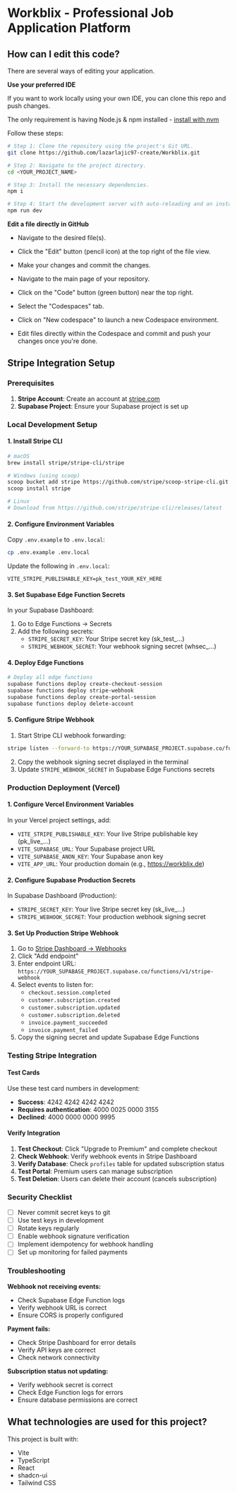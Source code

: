 # Workblix - Professional Job Application Platform

## How can I edit this code?

There are several ways of editing your application.

**Use your preferred IDE**

If you want to work locally using your own IDE, you can clone this repo and push changes.

The only requirement is having Node.js & npm installed - [install with nvm](https://github.com/nvm-sh/nvm#installing-and-updating)

Follow these steps:

```sh
# Step 1: Clone the repository using the project's Git URL.
git clone https://github.com/lazarlajic97-create/Workblix.git

# Step 2: Navigate to the project directory.
cd <YOUR_PROJECT_NAME>

# Step 3: Install the necessary dependencies.
npm i

# Step 4: Start the development server with auto-reloading and an instant preview.
npm run dev
```

**Edit a file directly in GitHub**

- Navigate to the desired file(s).
- Click the "Edit" button (pencil icon) at the top right of the file view.
- Make your changes and commit the changes.


- Navigate to the main page of your repository.
- Click on the "Code" button (green button) near the top right.
- Select the "Codespaces" tab.
- Click on "New codespace" to launch a new Codespace environment.
- Edit files directly within the Codespace and commit and push your changes once you're done.

## Stripe Integration Setup

### Prerequisites

1. **Stripe Account**: Create an account at [stripe.com](https://stripe.com)
2. **Supabase Project**: Ensure your Supabase project is set up

### Local Development Setup

#### 1. Install Stripe CLI

```bash
# macOS
brew install stripe/stripe-cli/stripe

# Windows (using scoop)
scoop bucket add stripe https://github.com/stripe/scoop-stripe-cli.git
scoop install stripe

# Linux
# Download from https://github.com/stripe/stripe-cli/releases/latest
```

#### 2. Configure Environment Variables

Copy `.env.example` to `.env.local`:
```bash
cp .env.example .env.local
```

Update the following in `.env.local`:
```env
VITE_STRIPE_PUBLISHABLE_KEY=pk_test_YOUR_KEY_HERE
```

#### 3. Set Supabase Edge Function Secrets

In your Supabase Dashboard:
1. Go to Edge Functions → Secrets
2. Add the following secrets:
   - `STRIPE_SECRET_KEY`: Your Stripe secret key (sk_test_...)
   - `STRIPE_WEBHOOK_SECRET`: Your webhook signing secret (whsec_...)

#### 4. Deploy Edge Functions

```bash
# Deploy all edge functions
supabase functions deploy create-checkout-session
supabase functions deploy stripe-webhook
supabase functions deploy create-portal-session
supabase functions deploy delete-account
```

#### 5. Configure Stripe Webhook

1. Start Stripe CLI webhook forwarding:
```bash
stripe listen --forward-to https://YOUR_SUPABASE_PROJECT.supabase.co/functions/v1/stripe-webhook
```

2. Copy the webhook signing secret displayed in the terminal
3. Update `STRIPE_WEBHOOK_SECRET` in Supabase Edge Functions secrets

### Production Deployment (Vercel)

#### 1. Configure Vercel Environment Variables

In your Vercel project settings, add:
- `VITE_STRIPE_PUBLISHABLE_KEY`: Your live Stripe publishable key (pk_live_...)
- `VITE_SUPABASE_URL`: Your Supabase project URL
- `VITE_SUPABASE_ANON_KEY`: Your Supabase anon key
- `VITE_APP_URL`: Your production domain (e.g., https://workblix.de)

#### 2. Configure Supabase Production Secrets

In Supabase Dashboard (Production):
- `STRIPE_SECRET_KEY`: Your live Stripe secret key (sk_live_...)
- `STRIPE_WEBHOOK_SECRET`: Your production webhook signing secret

#### 3. Set Up Production Stripe Webhook

1. Go to [Stripe Dashboard → Webhooks](https://dashboard.stripe.com/webhooks)
2. Click "Add endpoint"
3. Enter endpoint URL: `https://YOUR_SUPABASE_PROJECT.supabase.co/functions/v1/stripe-webhook`
4. Select events to listen for:
   - `checkout.session.completed`
   - `customer.subscription.created`
   - `customer.subscription.updated`
   - `customer.subscription.deleted`
   - `invoice.payment_succeeded`
   - `invoice.payment_failed`
5. Copy the signing secret and update Supabase Edge Functions

### Testing Stripe Integration

#### Test Cards

Use these test card numbers in development:
- **Success**: 4242 4242 4242 4242
- **Requires authentication**: 4000 0025 0000 3155
- **Declined**: 4000 0000 0000 9995

#### Verify Integration

1. **Test Checkout**: Click "Upgrade to Premium" and complete checkout
2. **Check Webhook**: Verify webhook events in Stripe Dashboard
3. **Verify Database**: Check `profiles` table for updated subscription status
4. **Test Portal**: Premium users can manage subscription
5. **Test Deletion**: Users can delete their account (cancels subscription)

### Security Checklist

- [ ] Never commit secret keys to git
- [ ] Use test keys in development
- [ ] Rotate keys regularly
- [ ] Enable webhook signature verification
- [ ] Implement idempotency for webhook handling
- [ ] Set up monitoring for failed payments

### Troubleshooting

**Webhook not receiving events:**
- Check Supabase Edge Function logs
- Verify webhook URL is correct
- Ensure CORS is properly configured

**Payment fails:**
- Check Stripe Dashboard for error details
- Verify API keys are correct
- Check network connectivity

**Subscription status not updating:**
- Verify webhook secret is correct
- Check Edge Function logs for errors
- Ensure database permissions are correct

## What technologies are used for this project?

This project is built with:

- Vite
- TypeScript
- React
- shadcn-ui
- Tailwind CSS
